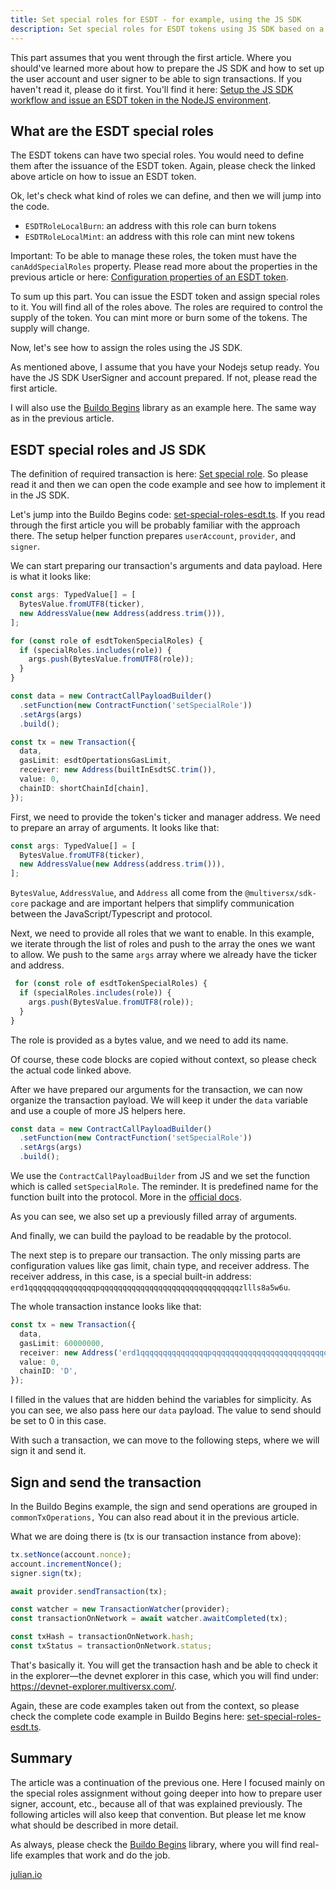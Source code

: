 ```yaml
---
title: Set special roles for ESDT - for example, using the JS SDK
description: Set special roles for ESDT tokens using JS SDK based on a real-life example
---
```


This part assumes that you went through the first article. Where you should've learned more about how to prepare the JS SDK and how to set up the user account and user signer to be able to sign transactions. If you haven't read it, please do it first. You'll find it here: [Setup the JS SDK workflow and issue an ESDT token in the NodeJS environment](https://elrond-dev-guild.gitbook.io/scrolls/js-sdk/how-tos/setup-js-adk-and-issue-esdt-token).

## What are the ESDT special roles

The ESDT tokens can have two special roles. You would need to define them after the issuance of the ESDT token. Again, please check the linked above article on how to issue an ESDT token.

Ok, let's check what kind of roles we can define, and then we will jump into the code. 
- `ESDTRoleLocalBurn`: an address with this role can burn tokens
- `ESDTRoleLocalMint`: an address with this role can mint new tokens

Important: To be able to manage these roles, the token must have the `canAddSpecialRoles` property. Please read more about the properties in the previous article or here: [Configuration properties of an ESDT token](https://docs.multiversx.com/tokens/esdt-tokens/#configuration-properties-of-an-esdt-token).

To sum up this part. You can issue the ESDT token and assign special roles to it. You will find all of the roles above. The roles are required to control the supply of the token. You can mint more or burn some of the tokens. The supply will change.

Now, let's see how to assign the roles using the JS SDK. 

As mentioned above, I assume that you have your Nodejs setup ready. You have the JS SDK UserSigner and account prepared. If not, please read the first article.

I will also use the [Buildo Begins](https://github.com/xdevguild/buildo-begins) library as an example here. The same way as in the previous article.

## ESDT special roles and JS SDK

The definition of required transaction is here: [Set special role](https://docs.multiversx.com/tokens/esdt-tokens/#set-special-role). So please read it and then we can open the code example and see how to implement it in the JS SDK.

Let's jump into the Buildo Begins code: [set-special-roles-esdt.ts](https://github.com/xdevguild/buildo-begins/blob/main/src/esdt/toggle-special-roles-esdt.ts). If you read through the first article you will be probably familiar with the approach there. The setup helper function prepares `userAccount`, `provider`, and `signer`. 

We can start preparing our transaction's arguments and data payload. Here is what it looks like:

```typescript
const args: TypedValue[] = [
  BytesValue.fromUTF8(ticker),
  new AddressValue(new Address(address.trim())),
];

for (const role of esdtTokenSpecialRoles) {
  if (specialRoles.includes(role)) {
    args.push(BytesValue.fromUTF8(role));
  }
}

const data = new ContractCallPayloadBuilder()
  .setFunction(new ContractFunction('setSpecialRole'))
  .setArgs(args)
  .build();

const tx = new Transaction({
  data,
  gasLimit: esdtOpertationsGasLimit,
  receiver: new Address(builtInEsdtSC.trim()),
  value: 0,
  chainID: shortChainId[chain],
});
```

First, we need to provide the token's ticker and manager address. We need to prepare an array of arguments. It looks like that: 

```typescript
const args: TypedValue[] = [
  BytesValue.fromUTF8(ticker),
  new AddressValue(new Address(address.trim())),
];
```

`BytesValue`, `AddressValue`, and `Address` all come from the `@multiversx/sdk-core` package and are important helpers that simplify communication between the JavaScript/Typescript and protocol.

Next, we need to provide all roles that we want to enable. In this example, we iterate through the list of roles and push to the array the ones we want to allow. We push to the same `args` array where we already have the ticker and address.

```typescript
 for (const role of esdtTokenSpecialRoles) {
  if (specialRoles.includes(role)) {
    args.push(BytesValue.fromUTF8(role));
  }
}
```

The role is provided as a bytes value, and we need to add its name.

Of course, these code blocks are copied without context, so please check the actual code linked above.

After we have prepared our arguments for the transaction, we can now organize the transaction payload. We will keep it under the `data` variable and use a couple of more JS helpers here.

```typescript
const data = new ContractCallPayloadBuilder()
  .setFunction(new ContractFunction('setSpecialRole'))
  .setArgs(args)
  .build();
```

We use the `ContractCallPayloadBuilder` from JS and we set the function which is called `setSpecialRole`. The reminder. It is predefined name for the function built into the protocol. More in the [official docs](https://docs.multiversx.com/tokens/esdt-tokens/#setting-and-unsetting-special-roles).

As you can see, we also set up a previously filled array of arguments.

And finally, we can build the payload to be readable by the protocol.

The next step is to prepare our transaction. The only missing parts are configuration values like gas limit, chain type, and receiver address. The receiver address, in this case, is a special built-in address: `erd1qqqqqqqqqqqqqqqpqqqqqqqqqqqqqqqqqqqqqqqqqqqqqqqzllls8a5w6u`.

The whole transaction instance looks like that:

```typescript
const tx = new Transaction({
  data,
  gasLimit: 60000000,
  receiver: new Address('erd1qqqqqqqqqqqqqqqpqqqqqqqqqqqqqqqqqqqqqqqqqqqqqqqzllls8a5w6u'),
  value: 0,
  chainID: 'D',
});
```
I filled in the values that are hidden behind the variables for simplicity. As you can see, we also pass here our `data` payload. The value to send should be set to 0 in this case.

With such a transaction, we can move to the following steps, where we will sign it and send it.

## Sign and send the transaction

In the Buildo Begins example, the sign and send operations are grouped in `commonTxOperations,` You can also read about it in the previous article.

What we are doing there is (tx is our transaction instance from above):

```typescript
tx.setNonce(account.nonce);
account.incrementNonce();
signer.sign(tx);

await provider.sendTransaction(tx);

const watcher = new TransactionWatcher(provider);
const transactionOnNetwork = await watcher.awaitCompleted(tx);

const txHash = transactionOnNetwork.hash;
const txStatus = transactionOnNetwork.status;
```

That's basically it. You will get the transaction hash and be able to check it in the explorer—the devnet explorer in this case, which you will find under: https://devnet-explorer.multiversx.com/.

Again, these are code examples taken out from the context, so please check the complete code example in Buildo Begins here: [set-special-roles-esdt.ts](https://github.com/xdevguild/buildo-begins/blob/main/src/esdt/toggle-special-roles-esdt.ts).

## Summary

The article was a continuation of the previous one. Here I focused mainly on the special roles assignment without going deeper into how to prepare user signer, account, etc., because all of that was explained previously. The following articles will also keep that convention. But please let me know what should be described in more detail.

As always, please check the [Buildo Begins](https://github.com/xdevguild/buildo-begins) library, where you will find real-life examples that work and do the job.

[julian.io](https://www.julian.io)
